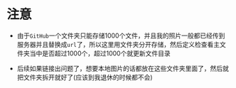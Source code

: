 # 注意

- 由于`GitHub`一个文件夹只能存储1000个文件，并且我的照片一般都已经传到服务器并且替换成`url`了，所以这里用文件夹分开存储，然后定义检查看主文件夹当中是否超过1000个，超过1000个就更新文件目录

- 后续如果链接出问题了，想要本地图片的话都放在这些文件夹里面了，然后就把文件夹拆开就好了(应该到我退休的时候都不会)

